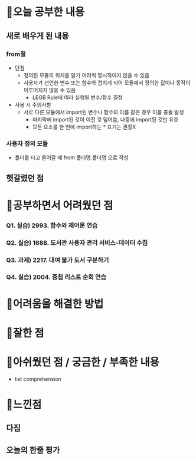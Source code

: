 # 🔮오늘 공부한 내용

## 새로 배우게 된 내용

### from절
- 단점
  - 정의된 모듈의 위치를 알기 어려워 명시적이지 않을 수 있음
  - 사용자가 선언한 변수 또는 함수와 겹치게 되어 모듈에서 정의한 값이나 동작이 이루어지지 않을 수 있음
    - LEGB Rule에 따라 실행될 변수/함수 결정
- 사용 시 주의사항
  - 서로 다른 모듈에서 import된 변수나 함수의 이름 같은 경우 이름 충돌 발생
    - 마지막에 import된 것이 이전 것 덮어씀, 나중에 import된 것만 유효
    - 모든 요소를 한 번에 import하는 * 표기는 권장X
  
### 사용자 정의 모듈
- 폴더를 타고 들어갈 때 from 폴더명.폴더명 으로 작성

## 헷갈렸던 점


# 🔮공부하면서 어려웠던 점
### Q1. 실습) 2993. 함수와 제어문 연습

### Q2. 실습) 1688. 도서관 사용자 관리 서비스-데이터 수집


### Q3. 과제) 2217. 대여 불가 도서 구분하기

### Q4. 실습) 2004. 중첩 리스트 순회 연습

# 🔮어려움을 해결한 방법


# 🔮잘한 점


# 🔮아쉬웠던 점 / 궁금한 / 부족한 내용
- list comprehension

# 🔮느낀점

## 다짐


## 오늘의 한줄 평가
